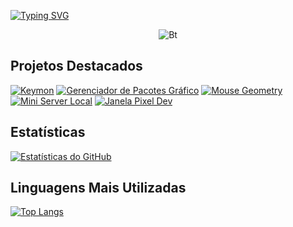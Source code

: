 <a href="https://git.io/typing-svg"><img src="https://readme-typing-svg.demolab.com?font=Fira+Code&size=30&pause=1000&color=0DF700&width=435&lines=Olá+amigo++%F0%9F%91%8B;Eu+sou+DavidX30" alt="Typing SVG" /></a>
<p align="center"><img src="https://media.giphy.com/media/dLolp8dtrYCJi/giphy.gif" alt="Bt">

##
## Projetos Destacados
<a href="https://github.com/DavidX30/keymon"><img title="Keymon" src="https://github-readme-stats-q2ta.vercel.app/api/pin/?username=DavidX30&repo=keymon&theme=chartreuse-dark"></a>
<a href="https://github.com/DavidX30/Gerenciador-de-Pacotes-Grafico"><img title="Gerenciador de Pacotes Gráfico" src="https://github-readme-stats-q2ta.vercel.app/api/pin/?username=DavidX30&repo=Gerenciador-de-Pacotes-Grafico&theme=chartreuse-dark"></a>
<a href="https://github.com/DavidX30/Mouse_Geometry"><img title="Mouse Geometry" src="https://github-readme-stats-q2ta.vercel.app/api/pin/?username=DavidX30&repo=Mouse_Geometry&theme=chartreuse-dark"></a>
<a href="https://github.com/DavidX30/Mini_server_local"><img title="Mini Server Local" src="https://github-readme-stats-q2ta.vercel.app/api/pin/?username=DavidX30&repo=Mini_server_local&theme=chartreuse-dark"></a>
<a href="https://github.com/DavidX30/Janela_Pixel_Dev"><img title="Janela Pixel Dev" src="https://github-readme-stats-q2ta.vercel.app/api/pin/?username=DavidX30&repo=Janela_Pixel_Dev&theme=chartreuse-dark"></a>

## Estatísticas
[![Estatísticas do GitHub](https://github-readme-stats-q2ta.vercel.app/api?username=DavidX30&show_icons=true&theme=chartreuse-dark)](https://github.com/DavidX30)

## Linguagens Mais Utilizadas
[![Top Langs](https://github-readme-stats-q2ta.vercel.app/api/top-langs/?username=DavidX30&layout=compact&theme=chartreuse-dark&cache_seconds=3200)](https://github.com/DavidX30)
